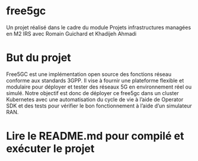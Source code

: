 # free5gc

Un projet réalisé dans le cadre du module Projets infrastructures managées en M2 IRS avec Romain Guichard et Khadijeh Ahmadi

# But du projet
Free5GC est une implémentation open source des fonctions réseau conforme aux standards 3GPP. Il vise à fournir une plateforme flexible et modulaire pour déployer et tester des réseaux 5G en environnement réel ou simulé.
Notre objectif est donc de déployer ce free5gc dans un cluster Kubernetes avec une automatisation du cycle de vie à l’aide de Operator SDK et des tests pour vérifier le bon fonctionnement à l’aide d’un simulateur RAN.

# Lire le README.md pour compilé et exécuter le projet
